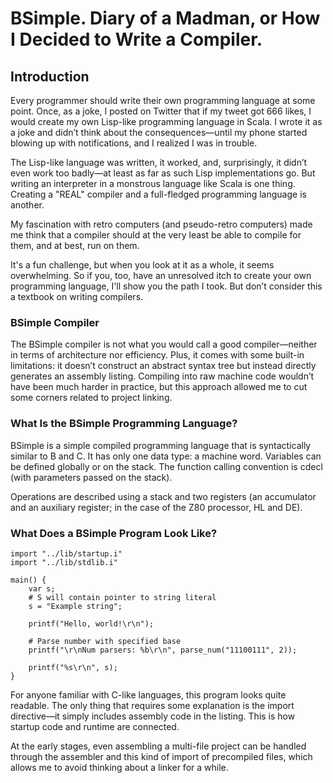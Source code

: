 # BSimple. Diary of a Madman, or How I Decided to Write a Compiler.

## Introduction
Every programmer should write their own programming language at some point. Once, as a joke, I posted on Twitter that if my tweet got 666 likes, I would create my own Lisp-like programming language in Scala. I wrote it as a joke and didn’t think about the consequences—until my phone started blowing up with notifications, and I realized I was in trouble.

The Lisp-like language was written, it worked, and, surprisingly, it didn’t even work too badly—at least as far as such Lisp implementations go. But writing an interpreter in a monstrous language like Scala is one thing. Creating a "REAL" compiler and a full-fledged programming language is another.

My fascination with retro computers (and pseudo-retro computers) made me think that a compiler should at the very least be able to compile for them, and at best, run on them.

It's a fun challenge, but when you look at it as a whole, it seems overwhelming. So if you, too, have an unresolved itch to create your own programming language, I'll show you the path I took. But don’t consider this a textbook on writing compilers.

### BSimple Compiler

The BSimple compiler is not what you would call a good compiler—neither in terms of architecture nor efficiency. Plus, it comes with some built-in limitations: it doesn’t construct an abstract syntax tree but instead directly generates an assembly listing. Compiling into raw machine code wouldn’t have been much harder in practice, but this approach allowed me to cut some corners related to project linking.

### What Is the BSimple Programming Language?

BSimple is a simple compiled programming language that is syntactically similar to B and C. It has only one data type: a machine word. Variables can be defined globally or on the stack. The function calling convention is cdecl (with parameters passed on the stack).

Operations are described using a stack and two registers (an accumulator and an auxiliary register; in the case of the Z80 processor, HL and DE).

### What Does a BSimple Program Look Like?

```
import "../lib/startup.i"
import "../lib/stdlib.i"

main() {
    var s;
    # S will contain pointer to string literal
    s = "Example string";

    printf("Hello, world!\r\n");

    # Parse number with specified base
    printf("\r\nNum parsers: %b\r\n", parse_num("11100111", 2));

    printf("%s\r\n", s);
}
```

For anyone familiar with C-like languages, this program looks quite readable. The only thing that requires some explanation is the import directive—it simply includes assembly code in the listing. This is how startup code and runtime are connected.

At the early stages, even assembling a multi-file project can be handled through the assembler and this kind of import of precompiled files, which allows me to avoid thinking about a linker for a while.